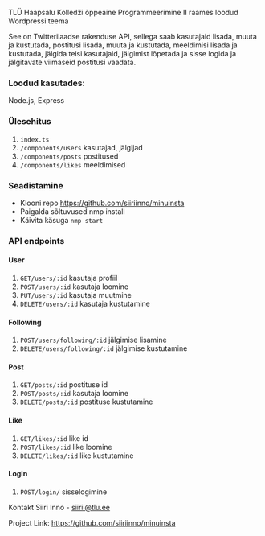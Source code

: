TLÜ Haapsalu Kolledži õppeaine Programmeerimine II raames loodud Wordpressi teema

See on Twitterilaadse rakenduse API, sellega saab kasutajaid lisada, muuta ja 
kustutada, postitusi lisada, muuta ja kustutada, meeldimisi lisada ja kustutada, 
jälgida teisi kasutajaid, jälgimist lõpetada ja sisse logida ja jälgitavate 
viimaseid postitusi vaadata.

### Loodud kasutades:
Node.js, Express

### Ülesehitus
 1. `index.ts`
 2. `/components/users` kasutajad, jälgijad
 3. `/components/posts` postitused
 4. `/components/likes` meeldimised
 
### Seadistamine
 - Klooni repo https://github.com/siiriinno/minuinsta
 - Paigalda sõltuvused nmp install
 - Käivita käsuga `nmp start`

### API endpoints
#### User
1. `GET/users/:id` kasutaja profiil
2. `POST/users/:id` kasutaja loomine
3. `PUT/users/:id` kasutaja muutmine
4. `DELETE/users/:id` kasutaja kustutamine

#### Following
1. `POST/users/following/:id` jälgimise lisamine
2. `DELETE/users/following/:id` jälgimise kustutamine

#### Post
1. `GET/posts/:id` postituse id
2. `POST/posts/:id` kasutaja loomine
3. `DELETE/posts/:id` postituse kustutamine

#### Like
1. `GET/likes/:id` like id
2. `POST/likes/:id` like loomine
3. `DELETE/likes/:id` like kustutamine

#### Login
1. `POST/login/` sisselogimine

Kontakt
Siiri Inno - siirii@tlu.ee

Project Link: https://github.com/siiriinno/minuinsta
